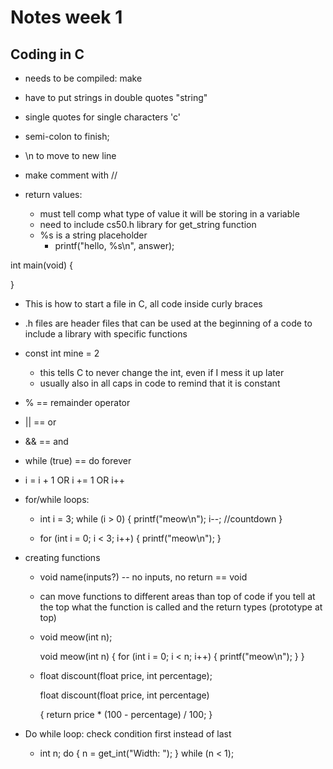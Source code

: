 # Notes week 1
## Coding in C
- needs to be compiled: make <filename>
- have to put strings in double quotes "string"
- single quotes for single characters 'c'
- semi-colon to finish;
- \n to move to new line
- make comment with //

- return values:
  - must tell comp what type of value it will be storing in a variable
  - need to include cs50.h library for get_string function
  - %s is a string placeholder
    - printf("hello, %s\n", answer);

int main(void)
{

}
- This is how to start a file in C, all code inside curly braces
- .h files are header files that can be used at the beginning of a code to include a library with specific functions

- const int mine = 2
  - this tells C to never change the int, even if I mess it up later
  - usually also in all caps in code to remind that it is constant

- % == remainder operator
- || == or
- && == and
- while (true) == do forever
- i = i + 1 OR i += 1 OR i++

- for/while loops:
  - int i = 3;
    while (i > 0)
    {
        printf("meow\n");
        i--; //countdown
    }

  - for (int i = 0; i < 3; i++)
    {
        printf("meow\n");
    }

- creating functions
  - void name(inputs?) -- no inputs, no return == void
  - can move functions to different areas than top of code if you tell at the top what the function is called and the return types (prototype at top)
  - void meow(int n);

    void meow(int n)
    {
        for (int i = 0; i < n; i++)
        {
            printf("meow\n");
        }
    }

  - float discount(float price, int percentage); 
    
    float discount(float price, int percentage)
  
    {
        return price * (100 - percentage) / 100;
    }

- Do while loop: check condition first instead of last
  - int n;
    do
    {
        n = get_int("Width: ");
    }
    while (n < 1);

